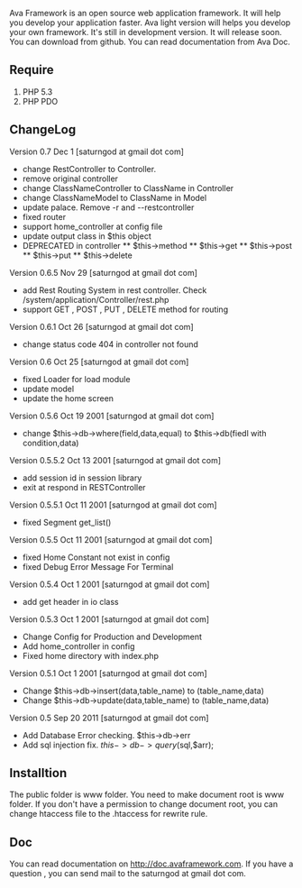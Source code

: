Ava Framework is an open source web application framework. It will help you develop your application faster. Ava light version will helps you develop your own framework. It's still in development version. It will release soon. You can download from github. You can read documentation from Ava Doc.

## Require

 1. PHP 5.3
 2. PHP PDO


## ChangeLog
Version 0.7 Dec 1 [saturngod at gmail dot com]

* change RestController to Controller.
* remove original controller
* change ClassNameController to ClassName in Controller
* change ClassNameModel to ClassName in Model
* update palace. Remove -r and --restcontroller
* fixed router
* support home_controller at config file
* update output class in $this object
* DEPRECATED in controller
** $this->method
** $this->get
** $this->post
** $this->put
** $this->delete



Version 0.6.5 Nov 29 [saturngod at gmail dot com]

* add Rest Routing System in rest controller. Check /system/application/Controller/rest.php
* support GET , POST , PUT , DELETE method for routing

Version 0.6.1 Oct 26 [saturngod at gmail dot com]

* change status code 404 in controller not found

Version 0.6 Oct 25 [saturngod at gmail dot com]

* fixed Loader for load module
* update model
* update the home screen

Version 0.5.6 Oct 19 2001 [saturngod at gmail dot com]

* change $this->db->where(field,data,equal) to $this->db(fiedl with condition,data)

Version 0.5.5.2 Oct 13 2001 [saturngod at gmail dot com]

* add session id in session library
* exit at respond in RESTController

Version 0.5.5.1 Oct 11 2001 [saturngod at gmail dot com]

* fixed Segment get_list()

Version 0.5.5 Oct 11 2001 [saturngod at gmail dot com]

* fixed Home Constant not exist in config
* fixed Debug Error Message For Terminal

Version 0.5.4 Oct 1 2001 [saturngod at gmail dot com]

* add get header in io class

Version 0.5.3 Oct 1 2001 [saturngod at gmail dot com]

* Change Config for Production and Development
* Add home_controller in config
* Fixed home directory with index.php

Version 0.5.1 Oct 1 2001 [saturngod at gmail dot com]

* Change $this->db->insert(data,table_name) to (table_name,data)
* Change $this->db->update(data,table_name) to (table_name,data)

Version 0.5 Sep 20 2011 [saturngod at gmail dot com]

* Add Database Error checking. $this->db->err
* Add sql injection fix. $this->db->query($sql,$arr);

## Installtion

The public folder is www folder. You need to make document root is www folder. If you don't have a permission to change document root, you can change htaccess file to the .htaccess for rewrite rule.

## Doc

You can read documentation on http://doc.avaframework.com. If you have a question , you can send mail to the saturngod at gmail dot com.